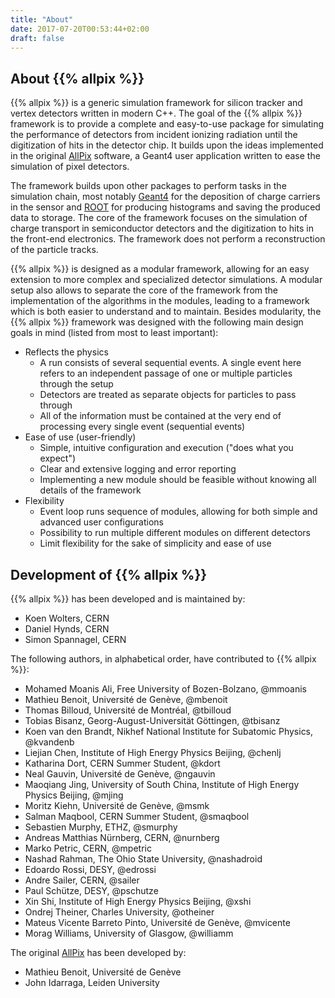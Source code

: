 ```yaml
---
title: "About"
date: 2017-07-20T00:53:44+02:00
draft: false
---
```


## About {{% allpix %}}

{{% allpix %}} is a generic simulation framework for silicon tracker and vertex detectors written in modern C++. The goal of the {{% allpix %}} framework is to provide a complete and easy-to-use package for simulating the performance of detectors from incident ionizing radiation until the digitization of hits in the detector chip.
It builds upon the ideas implemented in the original  [AllPix](https://twiki.cern.ch/twiki/bin/view/Main/AllPix) software, a Geant4 user application written to ease the simulation of pixel detectors.

The framework builds upon other packages to perform tasks in the simulation chain, most notably [Geant4](https://cern.ch/geant4/) for the deposition of charge carriers in the sensor and [ROOT](https://root.cern.ch/) for producing histograms and saving the produced data to storage. The core of the framework focuses on the simulation of charge transport in semiconductor detectors and the digitization to hits in the front-end electronics. The framework does not perform a reconstruction of the particle tracks.

{{% allpix %}} is designed as a modular framework, allowing for an easy extension to more complex and specialized detector simulations. A modular setup also allows to separate the core of the framework from the implementation of the algorithms in the modules, leading to a framework which is both easier to understand and to maintain. Besides modularity, the {{% allpix %}} framework was designed with the following main design goals in mind (listed from most to least important):

* Reflects the physics
  * A run consists of several sequential events. A single event here refers to an independent passage of one or multiple particles through the setup
  * Detectors are treated as separate objects for particles to pass through
  * All of the information must be contained at the very end of processing every single event (sequential events)
* Ease of use (user-friendly)
  * Simple, intuitive configuration and execution ("does what you expect")
  * Clear and extensive logging and error reporting
  * Implementing a new module should be feasible without knowing all details of the framework
* Flexibility
  * Event loop runs sequence of modules, allowing for both simple and advanced user configurations
  * Possibility to run multiple different modules on different detectors
  * Limit flexibility for the sake of simplicity and ease of use


## Development of {{% allpix %}}

{{% allpix %}} has been developed and is maintained by:

* Koen Wolters, CERN
* Daniel Hynds, CERN
* Simon Spannagel, CERN

The following authors, in alphabetical order, have contributed to {{% allpix %}}:

* Mohamed Moanis Ali, Free University of Bozen-Bolzano, @mmoanis
* Mathieu Benoit, Université de Genève, @mbenoit
* Thomas Billoud, Université de Montréal, @tbilloud
* Tobias Bisanz, Georg-August-Universität Göttingen, @tbisanz
* Koen van den Brandt, Nikhef National Institute for Subatomic Physics, @kvandenb
* Liejian Chen, Institute of High Energy Physics Beijing, @chenlj
* Katharina Dort, CERN Summer Student, @kdort
* Neal Gauvin, Université de Genève, @ngauvin
* Maoqiang Jing, University of South China, Institute of High Energy Physics Beijing, @mjing
* Moritz Kiehn, Université de Genève, @msmk
* Salman Maqbool, CERN Summer Student, @smaqbool
* Sebastien Murphy, ETHZ, @smurphy
* Andreas Matthias Nürnberg, CERN, @nurnberg
* Marko Petric, CERN, @mpetric
* Nashad Rahman, The Ohio State University, @nashadroid
* Edoardo Rossi, DESY, @edrossi
* Andre Sailer, CERN, @sailer
* Paul Schütze, DESY, @pschutze
* Xin Shi, Institute of High Energy Physics Beijing, @xshi
* Ondrej Theiner, Charles University, @otheiner
* Mateus Vicente Barreto Pinto, Université de Genève, @mvicente
* Morag Williams, University of Glasgow, @williamm

The original [AllPix](https://twiki.cern.ch/twiki/bin/view/Main/AllPix) has been developed by:

* Mathieu Benoit, Université de Genève
* John Idarraga, Leiden University
